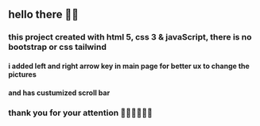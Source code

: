 ## hello there 👋🏻
### this project created with html 5, css 3 & javaScript, there is no bootstrap or css tailwind
#### i added left and right arrow key in main page for better ux to change the pictures
#### and has custumized scroll bar
### thank you for your attention 🙏🏻🙏🏻🙏🏻
